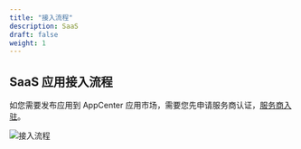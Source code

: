 ```yaml
---
title: "接入流程"
description: SaaS
draft: false
weight: 1
---
```

## SaaS 应用接入流程

如您需要发布应用到 AppCenter 应用市场，需要您先申请服务商认证，[服务商入驻](/appcenter/market/serviceprovider/20_contracts)。

![接入流程](/appcenter/dev-platform/saas-developer-guide/_image/saas-flow.png)